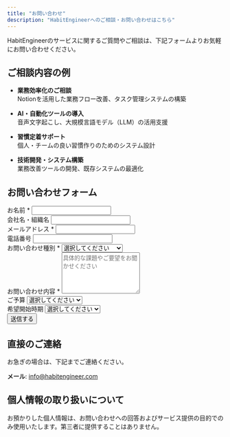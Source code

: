 ```yaml
---
title: "お問い合わせ"
description: "HabitEngineerへのご相談・お問い合わせはこちら"
---
```


HabitEngineerのサービスに関するご質問やご相談は、下記フォームよりお気軽にお問い合わせください。

## ご相談内容の例

- **業務効率化のご相談**  
  Notionを活用した業務フロー改善、タスク管理システムの構築

- **AI・自動化ツールの導入**  
  音声文字起こし、大規模言語モデル（LLM）の活用支援

- **習慣定着サポート**  
  個人・チームの良い習慣作りのためのシステム設計

- **技術開発・システム構築**  
  業務改善ツールの開発、既存システムの最適化

## お問い合わせフォーム

<form class="contact-form" name="contact" method="POST" data-netlify="true">
  <div class="form-group">
    <label for="name">お名前 <span class="required">*</span></label>
    <input type="text" id="name" name="name" required>
  </div>

  <div class="form-group">
    <label for="company">会社名・組織名</label>
    <input type="text" id="company" name="company">
  </div>

  <div class="form-group">
    <label for="email">メールアドレス <span class="required">*</span></label>
    <input type="email" id="email" name="email" required>
  </div>

  <div class="form-group">
    <label for="phone">電話番号</label>
    <input type="tel" id="phone" name="phone">
  </div>

  <div class="form-group">
    <label for="subject">お問い合わせ種別 <span class="required">*</span></label>
    <select id="subject" name="subject" required>
      <option value="">選択してください</option>
      <option value="service-inquiry">サービスについて</option>
      <option value="consultation">業務改善の相談</option>
      <option value="development">開発・システム構築</option>
      <option value="support">技術サポート</option>
      <option value="other">その他</option>
    </select>
  </div>

  <div class="form-group">
    <label for="message">お問い合わせ内容 <span class="required">*</span></label>
    <textarea id="message" name="message" rows="6" placeholder="具体的な課題やご要望をお聞かせください" required></textarea>
  </div>

  <div class="form-group">
    <label for="budget">ご予算</label>
    <select id="budget" name="budget">
      <option value="">選択してください</option>
      <option value="under-100k">10万円未満</option>
      <option value="100k-300k">10万円〜30万円</option>
      <option value="300k-500k">30万円〜50万円</option>
      <option value="500k-1m">50万円〜100万円</option>
      <option value="over-1m">100万円以上</option>
      <option value="monthly">月額契約希望</option>
      <option value="undecided">未定</option>
    </select>
  </div>

  <div class="form-group">
    <label for="timeline">希望開始時期</label>
    <select id="timeline" name="timeline">
      <option value="">選択してください</option>
      <option value="asap">できるだけ早く</option>
      <option value="1month">1ヶ月以内</option>
      <option value="3months">3ヶ月以内</option>
      <option value="6months">6ヶ月以内</option>
      <option value="flexible">時期は相談</option>
    </select>
  </div>

  <div class="form-submit">
    <button type="submit" class="button button-primary">送信する</button>
  </div>
</form>

## 直接のご連絡

お急ぎの場合は、下記までご連絡ください。

**メール**: info@habitengineer.com

## 個人情報の取り扱いについて

お預かりした個人情報は、お問い合わせへの回答およびサービス提供の目的でのみ使用いたします。第三者に提供することはありません。